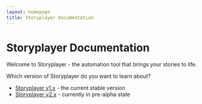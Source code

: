```yaml
---
layout: homepage
title: Storyplayer Documentation
---
```


# Storyplayer Documentation

Welcome to Storyplayer - the automation tool that brings your stories to life.

Which version of Storyplayer do you want to learn about?

* [Storyplayer v1.x](v1/index.html) - the current stable version
* [Storyplayer v2.x](v2/index.html) - currently in pre-alpha state
